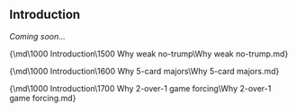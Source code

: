 ## <a name="Introduction"> Introduction

_Coming soon..._

{\md\1000 Introduction\1500 Why weak no-trump\Why weak no-trump.md}

{\md\1000 Introduction\1600 Why 5-card majors\Why 5-card majors.md}

{\md\1000 Introduction\1700 Why 2-over-1 game forcing\Why 2-over-1 game forcing.md}
